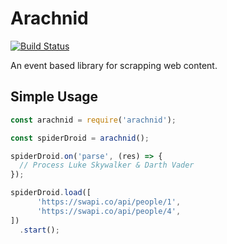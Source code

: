 # Arachnid

[![Build Status](https://travis-ci.org/michaelshaffer37/arachnid.svg?branch=master)](https://travis-ci.org/michaelshaffer37/arachnid)

An event based library for scrapping web content.

## Simple Usage

```javascript
const arachnid = require('arachnid');

const spiderDroid = arachnid();

spiderDroid.on('parse', (res) => {
  // Process Luke Skywalker & Darth Vader
});

spiderDroid.load([
      'https://swapi.co/api/people/1',
      'https://swapi.co/api/people/4',
])
  .start();

```